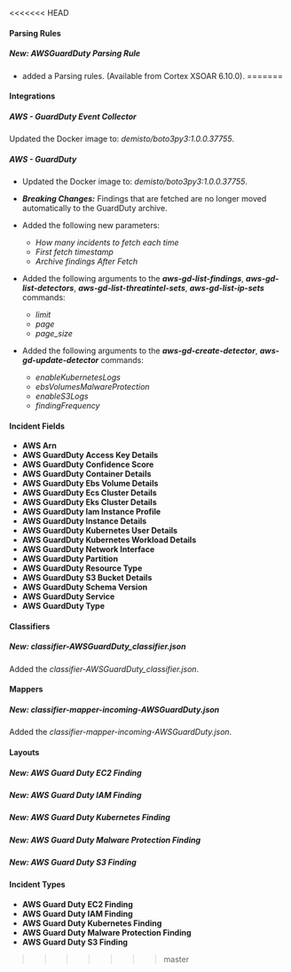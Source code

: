 <<<<<<< HEAD
#### Parsing Rules
##### New: AWSGuardDuty Parsing Rule
- added a Parsing rules. (Available from Cortex XSOAR 6.10.0).
=======
#### Integrations

##### AWS - GuardDuty Event Collector
Updated the Docker image to: *demisto/boto3py3:1.0.0.37755*.


##### AWS - GuardDuty
- Updated the Docker image to: *demisto/boto3py3:1.0.0.37755*.
- ***Breaking Changes:*** Findings that are fetched are no longer moved automatically to the GuardDuty archive.
- Added the following new parameters:
  - *How many incidents to fetch each time*
  - *First fetch timestamp*
  - *Archive findings After Fetch*
  
- Added the following arguments to the ***aws-gd-list-findings***, ***aws-gd-list-detectors***, ***aws-gd-list-threatintel-sets***, ***aws-gd-list-ip-sets*** commands:
   - *limit*
   - *page*
   - *page_size*

- Added the following arguments to the ***aws-gd-create-detector***, ***aws-gd-update-detector*** commands:
   - *enableKubernetesLogs*
   - *ebsVolumesMalwareProtection*
   - *enableS3Logs*
   - *findingFrequency*



#### Incident Fields
- **AWS Arn**
- **AWS GuardDuty Access Key Details**
- **AWS GuardDuty Confidence Score**
- **AWS GuardDuty Container Details**
- **AWS GuardDuty Ebs Volume Details**
- **AWS GuardDuty Ecs Cluster Details**
- **AWS GuardDuty Eks Cluster Details**
- **AWS GuardDuty Iam Instance Profile**
- **AWS GuardDuty Instance Details**
- **AWS GuardDuty Kubernetes User Details**
- **AWS GuardDuty Kubernetes Workload Details**
- **AWS GuardDuty Network Interface**
- **AWS GuardDuty Partition**
- **AWS GuardDuty Resource Type**
- **AWS GuardDuty S3 Bucket Details**
- **AWS GuardDuty Schema Version**
- **AWS GuardDuty Service**
- **AWS GuardDuty Type**


#### Classifiers
##### New: classifier-AWSGuardDuty_classifier.json
Added the *classifier-AWSGuardDuty_classifier.json*.

#### Mappers
##### New: classifier-mapper-incoming-AWSGuardDuty.json
Added the *classifier-mapper-incoming-AWSGuardDuty.json*.

#### Layouts
##### New: AWS Guard Duty EC2 Finding
##### New: AWS Guard Duty IAM Finding
##### New: AWS Guard Duty Kubernetes Finding
##### New: AWS Guard Duty Malware Protection Finding
##### New: AWS Guard Duty S3 Finding

#### Incident Types
- **AWS Guard Duty EC2 Finding**
- **AWS Guard Duty IAM Finding**
- **AWS Guard Duty Kubernetes Finding**
- **AWS Guard Duty Malware Protection Finding**
- **AWS Guard Duty S3 Finding**
>>>>>>> master
